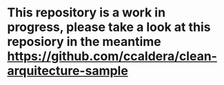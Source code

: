 # This repository is a work in progress, please take a look at this reposiory in the meantime https://github.com/ccaldera/clean-arquitecture-sample 